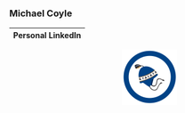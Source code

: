 ### Michael Coyle

<div align='center'>

Personal LinkedIn       |
:-------------------------:|
[![personal linkedin](https://github.com/MichaelFCoyle/MichaelFCoyle/blob/main/blue-toque-100.png?raw=true)](https://mstdn.social/@Oplopanax")

</div>

<!--
<a rel="me" href="https://mstdn.social/@Oplopanax">Mastodon</a>

**MichaelFCoyle/MichaelFCoyle** is a ✨ _special_ ✨ repository because its `README.md` (this file) appears on your GitHub profile.

Here are some ideas to get you started:

- 🔭 I’m currently working on ...
- 🌱 I’m currently learning ...
- 👯 I’m looking to collaborate on ...
- 🤔 I’m looking for help with ...
- 💬 Ask me about ...
- 📫 How to reach me: ...
- 😄 Pronouns: ...
- ⚡ Fun fact: ...
-->
